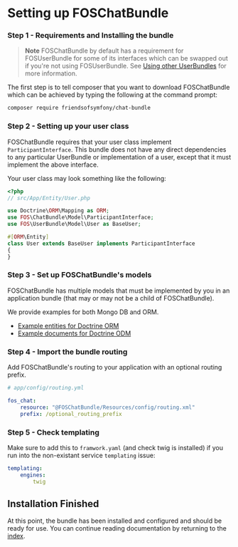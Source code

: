 Setting up FOSChatBundle
===========================

### Step 1 - Requirements and Installing the bundle

> **Note** FOSChatBundle by default has a requirement for FOSUserBundle for some of its
> interfaces which can be swapped out if you're not using FOSUserBundle. See
> [Using other UserBundles][] for more information.

The first step is to tell composer that you want to download FOSChatBundle which can
be achieved by typing the following at the command prompt:

```bash
composer require friendsofsymfony/chat-bundle
```

### Step 2 - Setting up your user class

FOSChatBundle requires that your user class implement `ParticipantInterface`. This
bundle does not have any direct dependencies to any particular UserBundle or
implementation of a user, except that it must implement the above interface.

Your user class may look something like the following:

```php
<?php
// src/App/Entity/User.php

use Doctrine\ORM\Mapping as ORM;
use FOS\ChatBundle\Model\ParticipantInterface;
use FOS\UserBundle\Model\User as BaseUser;

#[ORM\Entity]
class User extends BaseUser implements ParticipantInterface
{
}
```

### Step 3 - Set up FOSChatBundle's models

FOSChatBundle has multiple models that must be implemented by you in an application
bundle (that may or may not be a child of FOSChatBundle).

We provide examples for both Mongo DB and ORM.

- [Example entities for Doctrine ORM][]
- [Example documents for Doctrine ODM][]


### Step 4 - Import the bundle routing

Add FOSChatBundle's routing to your application with an optional routing prefix.

```yaml
# app/config/routing.yml

fos_chat:
    resource: "@FOSChatBundle/Resources/config/routing.xml"
    prefix: /optional_routing_prefix
```

### Step 5 - Check templating

Make sure to add this to `framwork.yaml` (and check twig is installed) if you run into the non-existant service `templating` issue:

```yaml
templating:
    engines:
        twig
```


## Installation Finished

At this point, the bundle has been installed and configured and should be ready for use.
You can continue reading documentation by returning to the [index][].

[Example entities for Doctrine ORM]: 01a-orm-models.md
[Example documents for Doctrine ODM]: 01b-odm-models.md
[index]: 00-index.md
[Using other UserBundles]: 99-using-other-user-bundles.md
